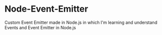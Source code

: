 # Node-Event-Emitter


Custom Event Emitter made in Node.js in which I'm learning and understand Events and Event Emitter in Node.js
